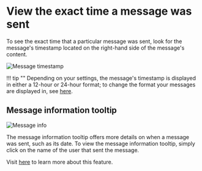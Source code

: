 # View the exact time a message was sent

To see the exact time that a particular message was sent, look for the
message's timestamp located on the right-hand side of the message's
content.

![Message timestamp](/static/images/help/message-exact-time.png)

!!! tip ""
    Depending on your settings, the message's timestamp is displayed in
    either a 12-hour or 24-hour format; to change the format your messages
    are displayed in, see [here](/help/change-the-date-and-time-format).

## Message information tooltip

![Message info](/static/images/help/message-info.png)

The message information tooltip offers more details on when a message was sent,
such as its date. To view the message information tooltip, simply click on the
name of the user that sent the message.

Visit [here](/help/view-information-about-a-message) to learn more about this
feature.
